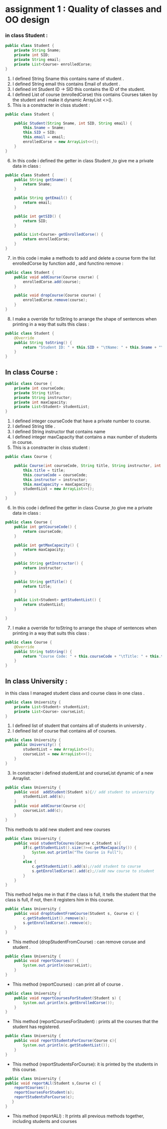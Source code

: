 # assignment 1 : Quality of classes and OO design
### in class Student :
```java
public class Student {
    private String Sname;
    private int SID;
    private String email;
    private List<Course> enrolledCorse;
}
```
1. I defined String Sname this contains name of student .
2. I defined String email this contains Email of student .
3. I defined int Student ID -> SID this contains the ID of the student.
4. I defined List of course (enrolledCorse) this contains Courses taken by the student and i make it dynamic ArrayList <>().
5. This is a constracter in clsss student : 
```java
public class Student {

    public Student(String Sname, int SID, String email) {
        this.Sname = Sname;
        this.SID = SID;
        this.email = email;
        enrolledCorse = new ArrayList<>();
    }
}
```
6. In this code i defined the getter in class Student ,to give me a private data in class  : 
```java
public class Student {
    public String getSname() {
        return Sname;
    }

    public String getEmail() {
        return email;
    }

    public int getSID() {
        return SID;
    }

    public List<Course> getEnrolledCorse() {
        return enrolledCorse;
    }
}

```
7. in this code i make a methods to add and delete a course form the list enrolledCorse by function add , and functino remove :
```java
public class Student {
    public void addCourse(Course course) {
        enrolledCorse.add(course);
    }

    public void dropCourse(Course course) {
        enrolledCorse.remove(course);
    }
}

```
8. I make a override for toString to arrange the shape of sentences when printing in a way that suits this class :
```java
public class Student {
    @Override
    public String toString() {
        return "Student ID: " + this.SID + "\tName: " + this.Sname + "\tEmail: " + this.email;
    }
}
```
##   In class Course :
```java
public class Course {
    private int courseCode;
    private String title;
    private String instructor;
    private int maxCapacity;
    private List<Student> studentList;
}
```
1. I defined integer courseCode that have a private number to course.
2. I defined String title .
3. I defined String instructor that contains name
4. I defined integer maxCapacity that contains a max number of students in course.
5. This is a constracter in clsss student : 
```java
public class Course {

    public Course(int courseCode, String title, String instructor, int maxCapacity) {
        this.title = title;
        this.courseCode = courseCode;
        this.instructor = instructor;
        this.maxCapacity = maxCapacity;
        studentList = new ArrayList<>();
    }
}

```
6. In this code i defined the getter in class Course ,to give me a private data in class  : 
```java
public class Course {
    public int getCourseCode() {
        return courseCode;
    }

    public int getMaxCapacity() {
        return maxCapacity;
    }

    public String getInstructor() {
        return instructor;
    }

    public String getTitle() {
        return title;
    }

    public List<Student> getStudentList() {
        return studentList;
    }

}

```
7. I make a override for toString to arrange the shape of sentences when printing in a way that suits this class :

```java
public class Course {
    @Override
    public String toString() {
        return "Course Code: " + this.courseCode + "\tTitle: " + this.title + "\tInstructor: " + this.instructor;
    }
}
```
## In class University : 
in this class I managed student class and course class in one class .
```java
public class University {
    private List<Student> studentList;
    private List<Course> courseList;
}
```
1. I defined list of student that contains all of students in university . 
2. I defined list of course that contains all of courses.
```java
public class University {
    public University() {
        studentList = new ArrayList<>();
        courseList = new ArrayList<>();
    }
}
```
3. In constracter i defined studentList and courseList dynamic of a new Arraylist.
```java
public class University {
    public void  addStudent(Student s){// add student to university
        studentList.add(s);
    }
    public void addCourse(Course c){
        courseList.add(c);
    }
}
```
This methods to add new student and new courses 
```java
public class University {
    public void studentToCoures(Course c,Student s){
        if(c.getStudentList().size()>=c.getMaxCapacity()) {
            System.out.println("The Course is Full");
        }
        else {
            c.getStudentList().add(s);//add student to course
            s.getEnrolledCorse().add(c);//add new course to student
        }
    }
}
```
This method helps me in that if the class is full, it tells the student that the class is full, if not, then it registers him in this course.
```java
public class University {
    public void dropStudentFromCourse(Student s, Course c) {
        c.getStudentList().remove(s);
        s.getEnrolledCorse().remove(c);
    }
}
```
* This method (dropStudentFromCourse) : can remove coruse and student .
```java
public class University {
    public void reportCourses() {
        System.out.println(courseList);
    }
}
```
* This method (reportCourses) : can print all of course .
```java
public class University {
    public void reportCoursesForStudent(Student s) {
        System.out.println(s.getEnrolledCorse());
    }
}
```
* This method (reportCoursesForStudent) : prints all the courses that the student has registered.
```java
public class University {
    public void reportStudentsForCourse(Course c){
        System.out.println(c.getStudentList());
    }
}
```
* This method (reportStudentsForCourse): it is printed by the students in this course.
```java
public class University {
public void reportALl(Student s,Course c) {
    reportCourses();
    reportCoursesForStudent(s);
    reportStudentsForCourse(c);
   }
}
```
* This method (reportALl) : It prints all previous methods together, including students and courses